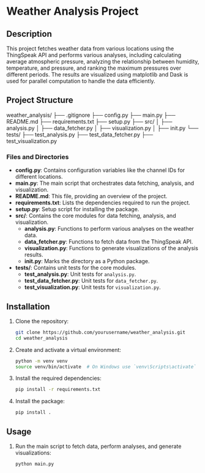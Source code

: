 # Weather Analysis Project

## Description
This project fetches weather data from various locations using the ThingSpeak API and performs various analyses, including calculating average atmospheric pressure, analyzing the relationship between humidity, temperature, and pressure, and ranking the maximum pressures over different periods. The results are visualized using matplotlib and Dask is used for parallel computation to handle the data efficiently.

## Project Structure
weather_analysis/
├── .gitignore
├── config.py
├── main.py
├── README.md
├── requirements.txt
├── setup.py
├── src/
│ ├── analysis.py
│ ├── data_fetcher.py
│ ├── visualization.py
│ ├── init.py
└── tests/
├── test_analysis.py
├── test_data_fetcher.py
├── test_visualization.py


### Files and Directories
- **config.py**: Contains configuration variables like the channel IDs for different locations.
- **main.py**: The main script that orchestrates data fetching, analysis, and visualization.
- **README.md**: This file, providing an overview of the project.
- **requirements.txt**: Lists the dependencies required to run the project.
- **setup.py**: Setup script for installing the package.
- **src/**: Contains the core modules for data fetching, analysis, and visualization.
  - **analysis.py**: Functions to perform various analyses on the weather data.
  - **data_fetcher.py**: Functions to fetch data from the ThingSpeak API.
  - **visualization.py**: Functions to generate visualizations of the analysis results.
  - **__init__.py**: Marks the directory as a Python package.
- **tests/**: Contains unit tests for the core modules.
  - **test_analysis.py**: Unit tests for `analysis.py`.
  - **test_data_fetcher.py**: Unit tests for `data_fetcher.py`.
  - **test_visualization.py**: Unit tests for `visualization.py`.

## Installation
1. Clone the repository:
   ```bash
   git clone https://github.com/yourusername/weather_analysis.git
   cd weather_analysis

2. Create and activate a virtual environment:
   ```bash
   python -m venv venv
   source venv/bin/activate  # On Windows use `venv\Scripts\activate`

3. Install the required dependencies:
   ```bash
   pip install -r requirements.txt

4. Install the package:
   ```bash
   pip install .

## Usage
1. Run the main script to fetch data, perform analyses, and generate visualizations:
   ```bash
   python main.py
